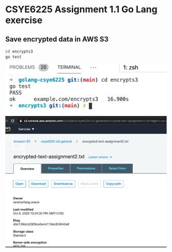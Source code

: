 # CSYE6225 Assignment 1.1 Go Lang exercise

## Save encrypted data in AWS S3
```bash
cd encrypts3
go test
```
![](doc/images/2020-10-06-22-04-54.png)
![](doc/images/2020-10-06-22-05-35.png)


